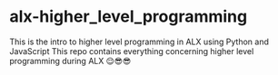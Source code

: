 # alx-higher_level_programming
This is the intro to higher level programming in ALX using Python and JavaScript 
This repo contains everything concerning higher level programming during ALX 😌😎😎
